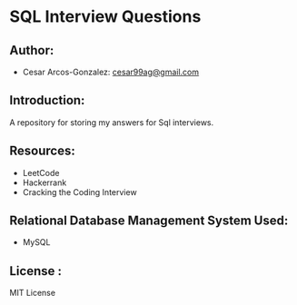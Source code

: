 # SQL Interview Questions
## Author: 
- Cesar Arcos-Gonzalez: cesar99ag@gmail.com
## Introduction: 
A repository for storing my answers for Sql interviews.

## Resources:
- LeetCode
- Hackerrank
- Cracking the Coding Interview

## Relational Database Management System Used:
- MySQL

## License : 
MIT License
